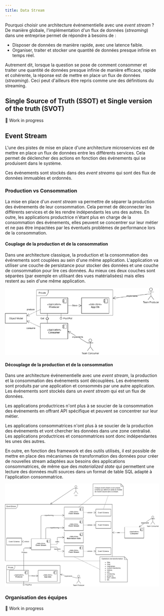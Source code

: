 ```yaml
---
title: Data Stream
---
```


Pourquoi choisir une architecture événementielle avec une _event stream_ ? De manière globale, l'implémentation d'un flux de données (_streaming_) dans une entreprise permet de répondre à besoins de :

- Disposer de données de manière rapide, avec une latence faible.
- Organiser, traiter et stocker une quantité de données presque infinie en temps réel.

Autrement dit, lorsque la question se pose de comment consommer et traiter une quantité de données presque infinie de manière efficace, rapide et cohérente, la réponse est de mettre en place un flux de données (_streaming_). Ceci peut d'ailleurs être repris comme une des définitions du streaming.

## Single Source of Truth (SSOT) et Single version of the truth (SVOT)

:construction: Work in progress

## Event Stream

L'une des pistes de mise en place d'une architecture microservices est de mettre en place un flux de données entre les différents services. Cela permet de déclencher des actions en fonction des événements qui se produisent dans le système.

Ces événements sont stockés dans des _event streams_ qui sont des flux de données immuables et ordonnés.

### Production vs Consommation

La mise en place d'un _event stream_ va permettre de séparer la production des événements de leur consommation. Cela permet de déconnecter les différents services et de les rendre indépendants les uns des autres. En outre, les applications productrice n'étant plus en charge de la consommation des événements, elles peuvent se concentrer sur leur métier et ne pas être impactées par les éventuels problèmes de performance lors de la consommation.

#### Couplage de la production et de la consommation

Dans une architecture classique, la production et la consommation des événements sont couplées au sein d'une même application. L'application va utiliser une couche de persistance pour stocker des données et une couche de consommation pour lire ces données. Au mieux ces deux couches sont séparées (par exemple en utilisant des vues matérialisées) mais elles restent au sein d'une même application.

![coupled-production-consommation](../../static/img/data-stream-production-vs-consomation-coupled.png)

#### Découplage de la production et de la consommation

Dans une architecture événementielle avec une _event stream_, la production et la consommation des événements sont découplées. Les événements sont produits par une application et consommés par une autre application. Les événements sont stockés dans un _event stream_ qui est un flux de données.

Les applications productrices n'ont plus à se soucier de la consommation des événements en offrant API spécifique et peuvent se concentrer sur leur métier.

Les applications consommatrices n'ont plus à se soucier de la production des événements et vont chercher les données dans une zone centralisé. Les applications productrices et consommatrices sont donc indépendantes les unes des autres.

En outre, en fonction des framework et des outils utilisés, il est possible de mettre en place des mécanismes de transformation des données pour créer de nouvelles stream adaptées aux besoins des applications consommatrices, de même que des _materialized state_ qui permettent une lecture des données multi sources dans un format de table SQL adapté à l'application consommatrice.

![not-coupled-production-consommation](../../static/img/data-stream-production-vs-consomation-not-coupled.png)

### Organisation des équipes

:construction: Work in progress

